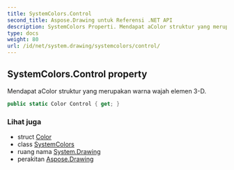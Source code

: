 ```yaml
---
title: SystemColors.Control
second_title: Aspose.Drawing untuk Referensi .NET API
description: SystemColors Properti. Mendapat aColor struktur yang merupakan warna wajah elemen 3D.
type: docs
weight: 80
url: /id/net/system.drawing/systemcolors/control/
---
```

## SystemColors.Control property

Mendapat aColor struktur yang merupakan warna wajah elemen 3-D.

```csharp
public static Color Control { get; }
```

### Lihat juga

* struct [Color](../../color/)
* class [SystemColors](../)
* ruang nama [System.Drawing](../../systemcolors/)
* perakitan [Aspose.Drawing](../../../)


